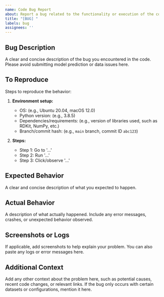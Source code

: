 ```yaml
---
name: Code Bug Report
about: Report a bug related to the functionality or execution of the codebase (not model predictions or dataset issues)
title: "[BUG] "
labels: bug
assignees: ''
---
```


## Bug Description

A clear and concise description of the bug you encountered in the code. Please avoid submitting model prediction or data issues here.

## To Reproduce

Steps to reproduce the behavior:

1. **Environment setup:**
   - OS: (e.g., Ubuntu 20.04, macOS 12.0)
   - Python version: (e.g., 3.8.5)
   - Dependencies/requirements: (e.g., version of libraries used, such as RDKit, NumPy, etc.)
   - Branch/commit hash: (e.g., `main` branch, commit ID `abc123`)

2. **Steps:**
   - Step 1: Go to '...'
   - Step 2: Run '...'
   - Step 3: Click/observe '...'

## Expected Behavior

A clear and concise description of what you expected to happen.

## Actual Behavior

A description of what actually happened. Include any error messages, crashes, or unexpected behavior observed.

## Screenshots or Logs

If applicable, add screenshots to help explain your problem. You can also paste any logs or error messages here.

## Additional Context

Add any other context about the problem here, such as potential causes, recent code changes, or relevant links. If the bug only occurs with certain datasets or configurations, mention it here.
